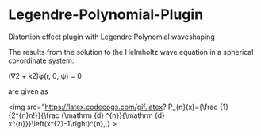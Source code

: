 # Legendre-Polynomial-Plugin
Distortion effect plugin with Legendre Polynomial waveshaping

The results from the solution to the Helmholtz wave equation in a spherical co-ordinate system:

(∇2 + k2)φ(r, θ, ψ) = 0

are given as 


<img src="https://latex.codecogs.com/gif.latex? P_{n}(x)={\frac {1}{2^{n}n!}}{\frac {\mathrm {d} ^{n}}{\mathrm {d} x^{n}}}\left(x^{2}-1\right)^{n}\,,} >



